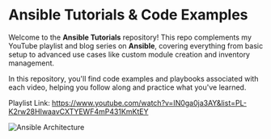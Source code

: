 # Ansible Tutorials & Code Examples

Welcome to the **Ansible Tutorials** repository! This repo complements my YouTube playlist and blog series on **Ansible**, covering everything from basic setup to advanced use cases like custom module creation and inventory management.

In this repository, you'll find code examples and playbooks associated with each video, helping you follow along and practice what you've learned.

Playlist Link: https://www.youtube.com/watch?v=IN0ga0ja3AY&list=PL-K2rw28HIwaavCXTYEWF4mP431KmKtEY

![Ansible Architecture](https://github.com/user-attachments/assets/c10bbdaa-9572-4403-80d7-de24f6a2bb55)



